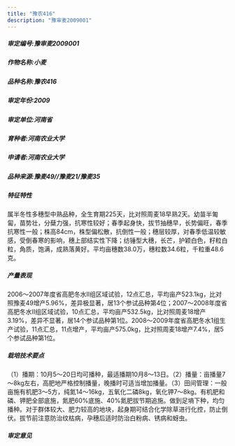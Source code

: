 ```yaml
---
title: "豫农416"
description: "豫审麦2009001"
---
```

##### 审定编号:豫审麦2009001

##### 作物名称:小麦

##### 品种名称:豫农416

##### 审定年份:2009

##### 审定单位:河南省

##### 育种者:河南农业大学

##### 申请者:河南农业大学

##### 品种来源:豫麦49//豫麦21/豫麦35


##### 特征特性
属半冬性多穗型中熟品种，全生育期225天，比对照周麦18早熟2天。幼苗半匍匐，苗势壮，分蘖力强，抗寒性较好；春季起身快，拔节抽穗早，长势偏旺，春季抗寒性一般；株高84cm，株型偏松散，抗倒性一般；穗层较厚，对春季低温较敏感，受倒春寒的影响，穗上部结实性下降；纺锤型大穗，长芒，护颖白色，籽粒白粒，角质，饱满，成熟落黄好。平均亩穗数38.0万，穗粒数34.6粒，千粒重48.6克。


##### 产量表现
2006～2007年度省高肥冬水Ⅱ组区域试验，12点汇总，平均亩产523.1kg，比对照豫麦49增产5.96%，差异极显著，居13个参试品种第4位；2007～2008年度省高肥冬水Ⅱ组区域试验，10点汇总，平均亩产532.5kg，比对照周麦18增产3.19%，差异不显著，居14个参试品种第1位。2008～2009年度省高肥冬水1组生产试验，11点汇总，11点增产，平均亩产575.0kg，比对照周麦18增产7.4%，居5个参试品种第1位。


##### 栽培技术要点
（1）播期：10月5～20日均可播种，最适播期10月8～13日。（2）播量：亩播量7～8kg左右，高肥地严格控制播量，晚播时可适当增加播量。（3）田间管理：一般亩施有机肥3～5方，纯氮14～16kg，五氧化二磷8kg，氧化钾7～8kg。有机肥和磷、钾肥全部底施，氮肥60%底施、40%氮肥拔节期追施。做到足墒下种，均匀播种。对于群体较大、肥力较高的地块，起身期可结合化学除草进行化控，防止倒伏。拔节前注意防治纹枯病，孕穗后适时防治白粉病、锈病和蚜虫。


##### 审定意见

